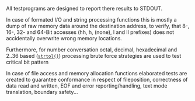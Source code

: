 All testprograms are designed to report there results to STDOUT.

In case of formated I/O and string processing functions this is mostly a dump of raw memory data
around the destination address, to verify, that 8-, 16-, 32- and 64-Bit accesses 
(hh, h,  (none), l and ll prefixes) does not accidentally overwrite wrong memory locations.

Furthermore, for number conversation octal, decimal, hexadecimal and 2..36 based ([`strtol()`](https://docs.microsoft.com/en-us/cpp/c-runtime-library/reference/strtol-wcstol-strtol-l-wcstol-l?view=vs-2019))
processing brute force strategies are used to test critical bit pattern 

In case of file access and memory allocation functions elaborated tests are created
to guarantee conformance in respect of fileposition, correctness of data read and written,
EOF and error reporting/handling, text mode translation, boundary safety...

